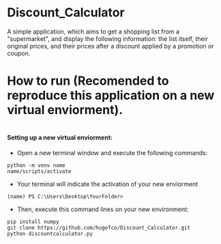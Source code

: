 # Discount_Calculator
A simple application, which aims to get a shopping list from a "supermarket", and display the following information: the list itself, their original prices, and their prices after a discount applied by a promotion or coupon.

# How to run (Recomended to reproduce this application on a new virtual enviorment).

# <h4> Setting up a new virtual enviorment:
 
* Open a new terminal window and execute the following commands:



```shell
python -m venv name
name/scripts/activate
```
* Your terminal will indicate the activation of your new enviorment 

```shell
(name) PS C:\Users\Desktop\YourFolder>
```
* Then, execute this command lines on your new environment:

```shell
pip install numpy
git clone https://github.com/hugofco/Discount_Calculator.git
python discountcalculator.py
```
